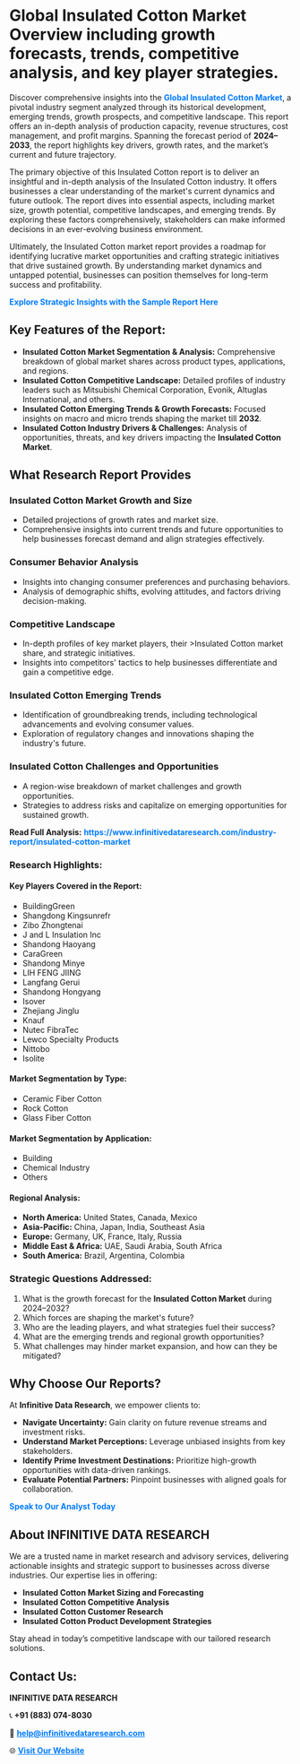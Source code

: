 <h1>Global Insulated Cotton Market Overview including growth forecasts, trends, competitive analysis, and key player strategies.</h1>
<p>
Discover comprehensive insights into the 
<a href="https://www.infinitivedataresearch.com/industry-report/insulated-cotton-market" rel="dofollow" style="color: #007BFF; text-decoration: none;"><strong>Global Insulated Cotton Market</strong></a>, a pivotal industry segment analyzed through its historical development, emerging trends, growth prospects, and competitive landscape. This report offers an in-depth analysis of production capacity, revenue structures, cost management, and profit margins. Spanning the forecast period of <strong>2024–2033</strong>, the report highlights key drivers, growth rates, and the market’s current and future trajectory.
</p>
<p>
The primary objective of this Insulated Cotton report is to deliver an insightful and in-depth analysis of the Insulated Cotton industry. It offers businesses a clear understanding of the market's current dynamics and future outlook. The report dives into essential aspects, including market size, growth potential, competitive landscapes, and emerging trends. By exploring these factors comprehensively, stakeholders can make informed decisions in an ever-evolving business environment.
</p>
<p>
Ultimately, the Insulated Cotton market report provides a roadmap for identifying lucrative market opportunities and crafting strategic initiatives that drive sustained growth. By understanding market dynamics and untapped potential, businesses can position themselves for long-term success and profitability.
</p>
<p>
<a href="https://www.infinitivedataresearch.com/request-sample/reportId=105370" style="color: #007BFF; text-decoration: none;"><strong>Explore Strategic Insights with the Sample Report Here</strong></a>
</p>

<h2>Key Features of the Report:</h2>
<ul>
<li><strong>Insulated Cotton Market Segmentation & Analysis:</strong> Comprehensive breakdown of global market shares across product types, applications, and regions.</li>
<li><strong>Insulated Cotton Competitive Landscape:</strong> Detailed profiles of industry leaders such as Mitsubishi Chemical Corporation, Evonik, Altuglas International, and others.</li>
<li><strong>Insulated Cotton Emerging Trends & Growth Forecasts:</strong> Focused insights on macro and micro trends shaping the market till <strong>2032</strong>.</li>
<li><strong>Insulated Cotton Industry Drivers & Challenges:</strong> Analysis of opportunities, threats, and key drivers impacting the <strong>Insulated Cotton Market</strong>.</li>
</ul>

<h2>What Research Report Provides</h2>
<h3>Insulated Cotton Market Growth and Size</h3>
<ul>
<li>Detailed projections of growth rates and market size.</li>
<li>Comprehensive insights into current trends and future opportunities to help businesses forecast demand and align strategies effectively.</li>
</ul>

<h3>Consumer Behavior Analysis</h3>
<ul>
<li>Insights into changing consumer preferences and purchasing behaviors.</li>
<li>Analysis of demographic shifts, evolving attitudes, and factors driving decision-making.</li>
</ul>

<h3>Competitive Landscape</h3>
<ul>
<li>In-depth profiles of key market players, their >Insulated Cotton market share, and strategic initiatives.</li>
<li>Insights into competitors' tactics to help businesses differentiate and gain a competitive edge.</li>
</ul>

<h3>Insulated Cotton Emerging Trends</h3>
<ul>
<li>Identification of groundbreaking trends, including technological advancements and evolving consumer values.</li>
<li>Exploration of regulatory changes and innovations shaping the industry's future.</li>
</ul>

<h3>Insulated Cotton Challenges and Opportunities</h3>
<ul>
<li>A region-wise breakdown of market challenges and growth opportunities.</li>
<li>Strategies to address risks and capitalize on emerging opportunities for sustained growth.</li>
</ul>
<p><strong>Read Full Analysis:</strong> <a href="https://www.infinitivedataresearch.com/industry-report/insulated-cotton-market" rel="dofollow" style="color: #007BFF; text-decoration: none;"><strong>https://www.infinitivedataresearch.com/industry-report/insulated-cotton-market</strong></a></p>
<h3>Research Highlights:</h3>
<h4>Key Players Covered in the Report:</h4>
<ul><li>BuildingGreen</li><li>Shangdong Kingsunrefr</li><li>Zibo Zhongtenai</li><li>J and L Insulation Inc</li><li>Shandong Haoyang</li><li>CaraGreen</li><li>Shandong Minye</li><li>LIH FENG JIING</li><li>Langfang Gerui</li><li>Shandong Hongyang</li><li>Isover</li><li>Zhejiang Jinglu</li><li>Knauf</li><li>Nutec FibraTec</li><li>Lewco Specialty Products</li><li>Nittobo</li><li>Isolite</li></ul>
<h4>Market Segmentation by Type:</h4>
<ul><li>Ceramic Fiber Cotton</li><li>Rock Cotton</li><li>Glass Fiber Cotton</li></ul>
<h4>Market Segmentation by Application:</h4>
<ul><li>Building</li><li>Chemical Industry</li><li>Others</li></ul>

<h4>Regional Analysis:</h4>
<ul>
<li><strong>North America:</strong> United States, Canada, Mexico</li>
<li><strong>Asia-Pacific:</strong> China, Japan, India, Southeast Asia</li>
<li><strong>Europe:</strong> Germany, UK, France, Italy, Russia</li>
<li><strong>Middle East & Africa:</strong> UAE, Saudi Arabia, South Africa</li>
<li><strong>South America:</strong> Brazil, Argentina, Colombia</li>
</ul>

<h3>Strategic Questions Addressed:</h3>
<ol>
<li>What is the growth forecast for the <strong>Insulated Cotton Market</strong> during 2024–2032?</li>
<li>Which forces are shaping the market's future?</li>
<li>Who are the leading players, and what strategies fuel their success?</li>
<li>What are the emerging trends and regional growth opportunities?</li>
<li>What challenges may hinder market expansion, and how can they be mitigated?</li>
</ol>

<h2>Why Choose Our Reports?</h2>
<p>At <strong>Infinitive Data Research</strong>, we empower clients to:</p>
<ul>
<li><strong>Navigate Uncertainty:</strong> Gain clarity on future revenue streams and investment risks.</li>
<li><strong>Understand Market Perceptions:</strong> Leverage unbiased insights from key stakeholders.</li>
<li><strong>Identify Prime Investment Destinations:</strong> Prioritize high-growth opportunities with data-driven rankings.</li>
<li><strong>Evaluate Potential Partners:</strong> Pinpoint businesses with aligned goals for collaboration.</li>
</ul>
<p><a href="https://www.infinitivedataresearch.com/industry-report/insulated-cotton-market" rel="dofollow" style="color: #007BFF; text-decoration: none;"><strong>Speak to Our Analyst Today</strong></a></p>

<h2>About INFINITIVE DATA RESEARCH</h2>
<p>We are a trusted name in market research and advisory services, delivering actionable insights and strategic support to businesses across diverse industries. Our expertise lies in offering:</p>
<ul>
<li><strong>Insulated Cotton Market Sizing and Forecasting</strong></li>
<li><strong>Insulated Cotton Competitive Analysis</strong></li>
<li><strong>Insulated Cotton Customer Research</strong></li>
<li><strong>Insulated Cotton Product Development Strategies</strong></li>
</ul>
<p>Stay ahead in today’s competitive landscape with our tailored research solutions.</p>

<h2>Contact Us:</h2>
<p><strong>INFINITIVE DATA RESEARCH</strong></p>
<p>📞 <strong>+91 (883) 074-8030</strong></p>
<p>📧 <strong><a href="mailto:help@infinitivedataresearch.com" style="color: #007BFF;">help@infinitivedataresearch.com</a></strong></p>
<p>🌐 <strong><a href="https://www.infinitivedataresearch.com" rel="dofollow" style="color: #007BFF;">Visit Our Website</a></strong></p>